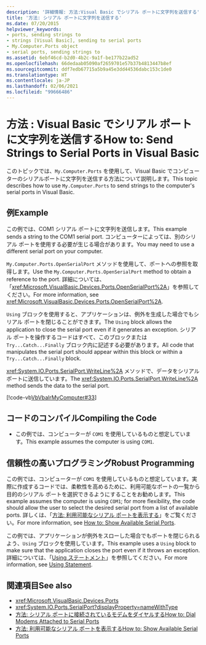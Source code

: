 ```yaml
---
description: '詳細情報: 方法:Visual Basic でシリアル ポートに文字列を送信する'
title: '方法: シリアル ポートに文字列を送信する'
ms.date: 07/20/2015
helpviewer_keywords:
- ports, sending strings to
- strings [Visual Basic], sending to serial ports
- My.Computer.Ports object
- serial ports, sending strings to
ms.assetid: 6ebf46cd-b2d0-4b2c-9a1f-be177b22ad52
ms.openlocfilehash: 66dedaab05090af2659701e57b37b4813447b8ef
ms.sourcegitcommit: ddf7edb67715a5b9a45e3dd44536dabc153c1de0
ms.translationtype: HT
ms.contentlocale: ja-JP
ms.lasthandoff: 02/06/2021
ms.locfileid: "99666486"
---
```

# <a name="how-to-send-strings-to-serial-ports-in-visual-basic"></a><span data-ttu-id="ba263-103">方法 : Visual Basic でシリアル ポートに文字列を送信する</span><span class="sxs-lookup"><span data-stu-id="ba263-103">How to: Send Strings to Serial Ports in Visual Basic</span></span>

<span data-ttu-id="ba263-104">このトピックでは、`My.Computer.Ports` を使用して、Visual Basic でコンピューターのシリアルポートに文字列を送信する方法について説明します。</span><span class="sxs-lookup"><span data-stu-id="ba263-104">This topic describes how to use `My.Computer.Ports` to send strings to the computer's serial ports in Visual Basic.</span></span>  
  
## <a name="example"></a><span data-ttu-id="ba263-105">例</span><span class="sxs-lookup"><span data-stu-id="ba263-105">Example</span></span>  

 <span data-ttu-id="ba263-106">この例では、COM1 シリアル ポートに文字列を送信します。</span><span class="sxs-lookup"><span data-stu-id="ba263-106">This example sends a string to the COM1 serial port.</span></span> <span data-ttu-id="ba263-107">コンピューターによっては、別のシリアル ポートを使用する必要が生じる場合があります。</span><span class="sxs-lookup"><span data-stu-id="ba263-107">You may need to use a different serial port on your computer.</span></span>  
  
 <span data-ttu-id="ba263-108">`My.Computer.Ports.OpenSerialPort` メソッドを使用して、ポートへの参照を取得します。</span><span class="sxs-lookup"><span data-stu-id="ba263-108">Use the `My.Computer.Ports.OpenSerialPort` method to obtain a reference to the port.</span></span> <span data-ttu-id="ba263-109">詳細については、「<xref:Microsoft.VisualBasic.Devices.Ports.OpenSerialPort%2A>」を参照してください。</span><span class="sxs-lookup"><span data-stu-id="ba263-109">For more information, see <xref:Microsoft.VisualBasic.Devices.Ports.OpenSerialPort%2A>.</span></span>  
  
 <span data-ttu-id="ba263-110">`Using` ブロックを使用すると、アプリケーションは、例外を生成した場合でもシリアル ポートを閉じることができます。</span><span class="sxs-lookup"><span data-stu-id="ba263-110">The `Using` block allows the application to close the serial port even if it generates an exception.</span></span> <span data-ttu-id="ba263-111">シリアル ポートを操作するコードはすべて、このブロックまたは `Try...Catch...Finally` ブロック内に記述する必要があります。</span><span class="sxs-lookup"><span data-stu-id="ba263-111">All code that manipulates the serial port should appear within this block or within a `Try...Catch...Finally` block.</span></span>  
  
 <span data-ttu-id="ba263-112"><xref:System.IO.Ports.SerialPort.WriteLine%2A> メソッドで、データをシリアル ポートに送信しています。</span><span class="sxs-lookup"><span data-stu-id="ba263-112">The <xref:System.IO.Ports.SerialPort.WriteLine%2A> method sends the data to the serial port.</span></span>  
  
 [!code-vb[VbVbalrMyComputer#33](~/samples/snippets/visualbasic/VS_Snippets_VBCSharp/VbVbalrMyComputer/VB/Class2.vb#33)]  
  
## <a name="compiling-the-code"></a><span data-ttu-id="ba263-113">コードのコンパイル</span><span class="sxs-lookup"><span data-stu-id="ba263-113">Compiling the Code</span></span>  
  
- <span data-ttu-id="ba263-114">この例では、コンピューターが `COM1` を使用しているものと想定しています。</span><span class="sxs-lookup"><span data-stu-id="ba263-114">This example assumes the computer is using `COM1`.</span></span>  
  
## <a name="robust-programming"></a><span data-ttu-id="ba263-115">信頼性の高いプログラミング</span><span class="sxs-lookup"><span data-stu-id="ba263-115">Robust Programming</span></span>  

 <span data-ttu-id="ba263-116">この例では、コンピューターが `COM1` を使用しているものと想定しています。実際に作成するコードでは、柔軟性を高めるために、利用可能なポートの一覧から目的のシリアル ポートを選択できるようにすることをお勧めします。</span><span class="sxs-lookup"><span data-stu-id="ba263-116">This example assumes the computer is using `COM1`; for more flexibility, the code should allow the user to select the desired serial port from a list of available ports.</span></span> <span data-ttu-id="ba263-117">詳しくは、「[方法: 利用可能なシリアル ポートを表示する](how-to-show-available-serial-ports.md)」をご覧ください。</span><span class="sxs-lookup"><span data-stu-id="ba263-117">For more information, see [How to: Show Available Serial Ports](how-to-show-available-serial-ports.md).</span></span>  
  
 <span data-ttu-id="ba263-118">この例では、アプリケーションが例外をスローした場合でもポートを閉じられるよう、`Using` ブロックを使用しています。</span><span class="sxs-lookup"><span data-stu-id="ba263-118">This example uses a `Using` block to make sure that the application closes the port even if it throws an exception.</span></span> <span data-ttu-id="ba263-119">詳細については、「[Using ステートメント](../../../language-reference/statements/using-statement.md)」を参照してください。</span><span class="sxs-lookup"><span data-stu-id="ba263-119">For more information, see [Using Statement](../../../language-reference/statements/using-statement.md).</span></span>  
  
## <a name="see-also"></a><span data-ttu-id="ba263-120">関連項目</span><span class="sxs-lookup"><span data-stu-id="ba263-120">See also</span></span>

- <xref:Microsoft.VisualBasic.Devices.Ports>
- <xref:System.IO.Ports.SerialPort?displayProperty=nameWithType>
- [<span data-ttu-id="ba263-121">方法: シリアル ポートに接続されているモデムをダイヤルする</span><span class="sxs-lookup"><span data-stu-id="ba263-121">How to: Dial Modems Attached to Serial Ports</span></span>](how-to-dial-modems-attached-to-serial-ports.md)
- [<span data-ttu-id="ba263-122">方法: 利用可能なシリアル ポートを表示する</span><span class="sxs-lookup"><span data-stu-id="ba263-122">How to: Show Available Serial Ports</span></span>](how-to-show-available-serial-ports.md)
